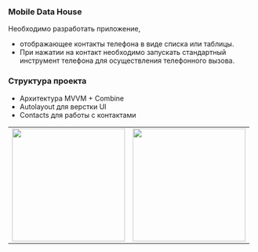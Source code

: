 ### Mobile Data House

Необходимо разработать приложение, 
* отображающее контакты телефона в виде списка или таблицы.
* При нажатии на контакт необходимо запускать стандартный инструмент телефона для осуществления телефонного вызова.

### Структура проекта
* Архитектура MVVM + Combine
* Autolayout для верстки UI
* Contacts для работы с контактами

<table border=0>
    <tr>
        <td>
            <img src=https://github.com/sageibra/MobileDataHouse/blob/main/screenshots/1.png width=230 align=center>
        </td>
        <td>
            <img src=https://github.com/sageibra/MobileDataHouse/blob/main/screenshots/2.png width=230 align=center>
        </td>
    </tr>
</table>
